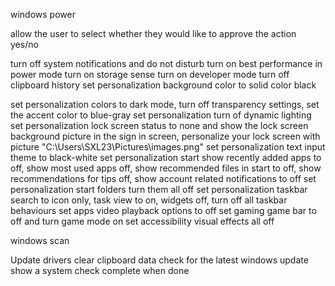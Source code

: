 windows power

allow the user to select whether they would like to approve the action yes/no

turn off system notifications and do not disturb
turn on best performance in power mode
turn on storage sense
turn on developer mode
turn off clipboard history
set personalization background color to solid color black

set personalization colors to dark mode, turn off transparency settings, set the accent color to blue-gray
set personalization turn of dynamic lighting
set personalization lock screen status to none and show the lock screen background picture in the sign in screen, personalize your lock screen with picture "C:\Users\SXL23\Pictures\images.png"
set personalization text input theme to black-white
set personalization start show recently added apps to off, show most used apps off, show recommended files in start to off, show recommendations for tips off, show account related notifications to off
set personalization start folders turn them all off
set personalization taskbar search to icon only, task view to on, widgets off, turn off all taskbar behaviours
set apps video playback options to off
set gaming game bar to off and turn game mode on
set accessibility visual effects all off


windows scan

Update drivers
clear clipboard data
check for the latest windows update
show a system check complete when done
